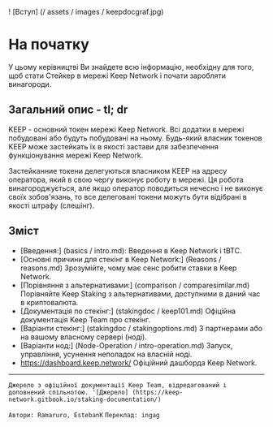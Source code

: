 ! [Вступ] (/ assets / images / keepdocgraf.jpg)


# На початку
У цьому керівництві Ви знайдете всю інформацію, необхідну для того, щоб стати Стейкер в мережі Keep Network і почати заробляти винагороди.

## Загальний опис - tl; dr
KEEP - основний токен мережі Keep Network. Всі додатки в мережі побудовані або будуть побудовані на ньому. Будь-який власник токенов KEEP може застейкать їх в якості застави для забезпечення функціонування мережі Keep Network.

Застейканние токени делегуються власником KEEP на адресу оператора, який в свою чергу виконує роботу в мережі. Ця робота винагороджується, але якщо оператор поводиться нечесно і не виконує своїх зобов'язань, то все делеговані токени можуть бути відібрані в якості штрафу (слешінг).


## Зміст

- [Введення:] (basics / intro.md): Введення в Keep Network і tBTC.
- [Основні причини для стекінг в Keep Network:] (Reasons / reasons.md) Зрозумійте, чому має сенс робити ставки в Keep Network.
- [Порівняння з альтернативами:] (comparison / comparesimilar.md) Порівняйте Keep Staking з альтернативами, доступними в даний час в криптовалюта.
- [Документація по стекінг:] (stakingdoc / keep101.md) Офіційна документація Keep Team про стекінг.
- [Варіанти стекінг:] (stakingdoc / stakingoptions.md) З партнерами або на вашому власному сервері (ноді).
- [Варіанти нод:] (Node-Operation / intro-operation.md) Запуск, управління, усунення неполадок на власній ноді.
- https://dashboard.keep.network/ Офіційний дашборда Keep Network.

---
`Джерело з офіційної документації Keep Team, відредагований і доповнений спільнотою. '[Джерело] (https://keep-network.gitbook.io/staking-documentation/) `

`Автори: Ramaruro, EstebanK`
`Переклад: ingag`
